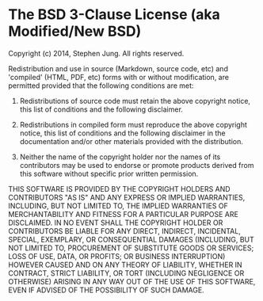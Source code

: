 # The BSD 3-Clause License (aka Modified/New BSD)

Copyright (c) 2014, Stephen Jung. All rights reserved.

Redistribution and use in source (Markdown, source code, etc) and 'compiled'
(HTML, PDF, etc) forms with or without modification, are permitted provided that
the following conditions are met:

1. Redistributions of source code must retain the above copyright notice, this
list of conditions and the following disclaimer.

2. Redistributions in compiled form must reproduce the above copyright notice,
this list of conditions and the following disclaimer in the documentation and/or
other materials provided with the distribution.

3. Neither the name of the copyright holder nor the names of its contributors
may be used to endorse or promote products derived from this software without
specific prior written permission.

THIS SOFTWARE IS PROVIDED BY THE COPYRIGHT HOLDERS AND CONTRIBUTORS "AS IS" AND
ANY EXPRESS OR IMPLIED WARRANTIES, INCLUDING, BUT NOT LIMITED TO, THE IMPLIED
WARRANTIES OF MERCHANTABILITY AND FITNESS FOR A PARTICULAR PURPOSE ARE
DISCLAIMED. IN NO EVENT SHALL THE COPYRIGHT HOLDER OR CONTRIBUTORS BE LIABLE FOR
ANY DIRECT, INDIRECT, INCIDENTAL, SPECIAL, EXEMPLARY, OR CONSEQUENTIAL DAMAGES
(INCLUDING, BUT NOT LIMITED TO, PROCUREMENT OF SUBSTITUTE GOODS OR SERVICES;
LOSS OF USE, DATA, OR PROFITS; OR BUSINESS INTERRUPTION) HOWEVER CAUSED AND ON
ANY THEORY OF LIABILITY, WHETHER IN CONTRACT, STRICT LIABILITY, OR TORT
(INCLUDING NEGLIGENCE OR OTHERWISE) ARISING IN ANY WAY OUT OF THE USE OF THIS
SOFTWARE, EVEN IF ADVISED OF THE POSSIBILITY OF SUCH DAMAGE.
